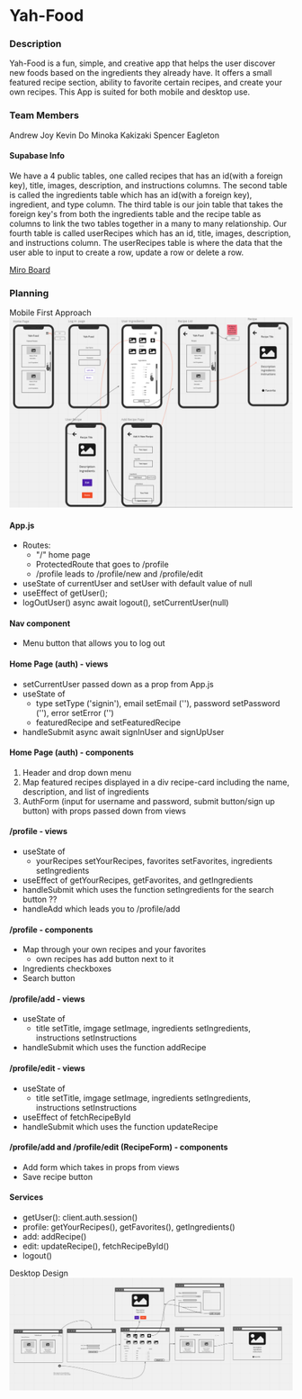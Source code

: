 # Yah-Food

### Description

Yah-Food is a fun, simple, and creative app that helps the user discover
new foods based on the ingredients they already have. It offers a small
featured recipe section, ability to favorite certain recipes, and create
your own recipes. This App is suited for both mobile and desktop use.

### Team Members

Andrew Joy
Kevin Do
Minoka Kakizaki
Spencer Eagleton

#### Supabase Info

We have a 4 public tables, one called recipes that has an id(with a foreign key), title, images, description, and instructions columns. The second table is called the ingredients table which has an id(with a foreign key), ingredient, and type column. The third table is our join table that takes the foreign key's from both the ingredients table and the recipe table as columns to link the two tables together in a many to many relationship. Our fourth table is called userRecipes which has an id, title, images, description, and instructions column. The userRecipes table is where the data that the user able to input to create a row, update a row or delete a row.

[Miro Board](https://miro.com/welcomeonboard/eHFlaGxiZjZMNnRoT25kWDcwc1ExTFRJZ1FpeVlXVHhybWZlZjlmSHplOUVPdUhieGw4N1REc2c3OWFNd0oyWXwzMDc0NDU3MzY2NjAyNTcwMDUx?invite_link_id=417623334923)

### Planning

Mobile First Approach
![Mobile First Approach](./public/mobile-design.png)

#### App.js

- Routes:
  - "/" home page
  - ProtectedRoute that goes to /profile
  - /profile leads to /profile/new and /profile/edit
- useState of currentUser and setUser with default value of null
- useEffect of getUser();
- logOutUser() async await logout(), setCurrentUser(null)

#### Nav component

- Menu button that allows you to log out

#### Home Page (auth) - views

- setCurrentUser passed down as a prop from App.js
- useState of
  - type setType ('signin'), email setEmail (''), password setPassword (''), error setError ('')
  - featuredRecipe and setFeaturedRecipe
- handleSubmit async await signInUser and signUpUser

#### Home Page (auth) - components

1. Header and drop down menu
2. Map featured recipes displayed in a div recipe-card including the name, description, and list of ingredients
3. AuthForm (input for username and password, submit button/sign up button) with props passed down from views

#### /profile - views

- useState of
  - yourRecipes setYourRecipes, favorites setFavorites, ingredients setIngredients
- useEffect of getYourRecipes, getFavorites, and getIngredients
- handleSubmit which uses the function setIngredients for the search button ??
- handleAdd which leads you to /profile/add

#### /profile - components

- Map through your own recipes and your favorites
  - own recipes has add button next to it
- Ingredients checkboxes
- Search button

#### /profile/add - views

- useState of
  - title setTitle, imgage setImage, ingredients setIngredients, instructions setInstructions
- handleSubmit which uses the function addRecipe

#### /profile/edit - views

- useState of
  - title setTitle, imgage setImage, ingredients setIngredients, instructions setInstructions
- useEffect of fetchRecipeById
- handleSubmit which uses the function updateRecipe

#### /profile/add and /profile/edit (RecipeForm) - components

- Add form which takes in props from views
- Save recipe button

#### Services

- getUser(): client.auth.session()
- profile: getYourRecipes(), getFavorites(), getIngredients()
- add: addRecipe()
- edit: updateRecipe(), fetchRecipeById()
- logout()

Desktop Design
![Desk Top View](./public/desktop-design.png)
